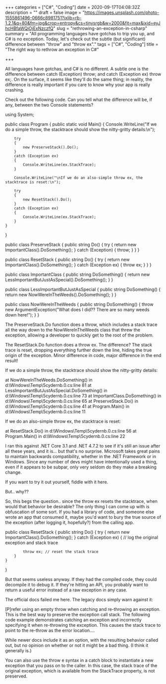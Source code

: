 +++
categories = ["C#", "Coding"]
date = 2020-09-17T04:08:32Z
description = ""
draft = false
image = "https://images.unsplash.com/photo-1555861496-0666c8981751?ixlib=rb-1.2.1&q=80&fm=jpg&crop=entropy&cs=tinysrgb&w=2000&fit=max&ixid=eyJhcHBfaWQiOjExNzczfQ"
slug = "rethrowing-an-exception-in-csharp"
summary = "All programming languages have gotchas to trip you up, and C# is no exception. Today, let's check out the subtle (but significant) difference between \"throw\" and \"throw ex\"."
tags = ["C#", "Coding"]
title = "The right way to rethrow an exception in C#"

+++


All languages have gotchas, and C# is no different. A subtle one is the difference between catch (Exception) throw; and catch (Exception ex) throw ex;. On the surface, it seems like they'll do the same thing; in reality, the difference is really important if you care to know why your app is really crashing.

Check out the following code. Can you tell what the difference will be, if any, between the two Console statements?

using System;
                    
public class Program
{
    public static void Main()
    {
        Console.WriteLine("If we do a simple throw, the stacktrace should show the nitty-gritty details:\n");

        try
        {
            new PreserveStack().Do();
        }
        catch (Exception ex)
        {
            Console.WriteLine(ex.StackTrace);
        }
        
        Console.WriteLine("\nIf we do an also-simple throw ex, the stacktrace is reset:\n");

        try
        {
            new ResetStack().Do();
        }
        catch (Exception ex)
        {
            Console.WriteLine(ex.StackTrace);
        }
    }
}

public class PreserveStack
{
    public string Do()
    {
        try
        {
            return new ImportantClass().DoSomething();
        }
        catch (Exception)
        {
            throw;
        }
    }
}

public class ResetStack
{
    public string Do()
    {
        try
        {
            return new ImportantClass().DoSomething();
        }
        catch (Exception ex)
        {
            throw ex;
        }
    }
}

public class ImportantClass
{
    public string DoSomething()
    {
        return new LessImportantButJustAsSpecial().DoSomething();
    }
}

public class LessImportantButJustAsSpecial
{
    public string DoSomething()
    {
        return new NowWereInTheWeeds().DoSomething();
    }
}

public class NowWereInTheWeeds
{
    public string DoSomething()
    {
        throw new ArgumentException("What does I did?? There are so many weeds down here!");
    }
}

The PreserveStack.Do function does a throw, which includes a stack trace all the way down to the NowWereInTheWeeds class that threw the exception, allowing a developer to quickly get to the root of the problem.

The ResetStack.Do function does a throw ex. The difference? The stack trace is reset, dropping everything further down the line, hiding the true origin of the exception. Minor difference in code, major difference in the end result!

If we do a simple throw, the stacktrace should show the nitty-gritty details:

   at NowWereInTheWeeds.DoSomething() in d:\Windows\Temp\5cydernb.0.cs:line 81
   at LessImportantButJustAsSpecial.DoSomething() in d:\Windows\Temp\5cydernb.0.cs:line 73
   at ImportantClass.DoSomething() in d:\Windows\Temp\5cydernb.0.cs:line 65
   at PreserveStack.Do() in d:\Windows\Temp\5cydernb.0.cs:line 41
   at Program.Main() in d:\Windows\Temp\5cydernb.0.cs:line 11

If we do an also-simple throw ex, the stacktrace is reset:

   at ResetStack.Do() in d:\Windows\Temp\5cydernb.0.cs:line 56
   at Program.Main() in d:\Windows\Temp\5cydernb.0.cs:line 22

I ran this against .NET Core 3.1 and .NET 4.7.2 to see if it's still an issue after all these years, and it is... but that's no surprise. Microsoft takes great pains to maintain backwards compatibility, whether in the .NET Framework or in Windows. Since any number of devs might have intentionally used a thing, even if it appears to be subpar, only very seldom do they make a breaking change.

If you want to try it out yourself, fiddle with it here.


But.. why??

So, this begs the question.. since the throw ex resets the stacktrace, when would that behavior be desirable? The only thing I can come up with is obfuscation of some sort. If you had a library of code, and someone else wrote an app that consumed it, maybe you'd want to bury the true source of the exception (after logging it, hopefully?) from the calling app.

public class ResetStack
{
    public string Do()
    {
        try
        {
            return new ImportantClass().DoSomething();
        }
        catch (Exception ex)
        {
            // log the original exception and stack trace

            throw ex; // reset the stack trace
        }
    }
}

But that seems useless anyway. If they had the compiled code, they could decompile it to debug it. If they're hitting an API, you probably want to return a useful error instead of a raw exception in any case.

The official docs failed me here. The legacy docs simply warn against it:

[P]refer using an empty throw when catching and re-throwing an exception. This is the best way to preserve the exception call stack. The following code example demonstrates catching an exception and incorrectly specifying it when re-throwing the exception. This causes the stack trace to point to the re-throw as the error location....

While newer docs include it as an option, with the resulting behavior called out, but no opinion on whether or not it might be a bad thing. (I think it generally is.)

You can also use the throw e syntax in a catch block to instantiate a new exception that you pass on to the caller. In this case, the stack trace of the original exception, which is available from the StackTrace property, is not preserved.